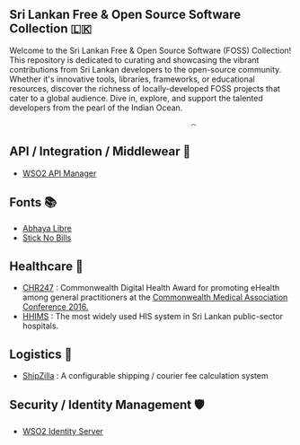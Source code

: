 
## Sri Lankan Free & Open Source Software Collection 🇱🇰

Welcome to the Sri Lankan Free & Open Source Software (FOSS) Collection! This repository is dedicated to curating and showcasing the vibrant contributions from Sri Lankan developers to the open-source community. Whether it's innovative tools, libraries, frameworks, or educational resources, discover the richness of locally-developed FOSS projects that cater to a global audience. Dive in, explore, and support the talented developers from the pearl of the Indian Ocean.

                                                 ෴

## API / Integration / Middlewear  🔗

 - [WSO2 API Manager](https://github.com/wso2/product-apim) 

## Fonts 📚

 - [Abhaya Libre](https://github.com/mooniak/abhaya-libre-font) 
 - [Stick No Bills](https://github.com/mooniak/stick-no-bills-font) 

## Healthcare 🏥

 - [CHR247](https://github.com/IMS94/chr247.com) : Commonwealth Digital 
   Health Award for promoting eHealth among general practitioners at the
   [Commonwealth Medical Association Conference
      2016.](https://www.facebook.com/commonwealthdoctors/)
 - [HHIMS](https://github.com/tsruban/HHIMS) : The most widely used HIS system in Sri Lankan public-sector hospitals.
 
## Logistics 🚚

 - [ShipZilla](https://github.com/one-highflyer/Shipzilla) : A configurable shipping / courier fee calculation system
 
 ## Security / Identity Management 🛡️
 

 - [WSO2 Identity Server](https://github.com/wso2/product-is)
